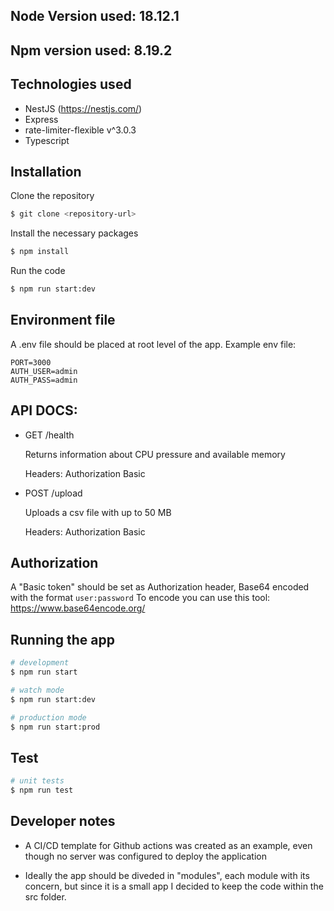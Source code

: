 ## Node Version used: 18.12.1

## Npm version used: 8.19.2

## Technologies used

- NestJS (https://nestjs.com/)
- Express
- rate-limiter-flexible v^3.0.3
- Typescript

## Installation

Clone the repository

```bash
$ git clone <repository-url>
```

Install the necessary packages

```bash
$ npm install
```

Run the code

```bash
$ npm run start:dev
```

## Environment file

A .env file should be placed at root level of the app. Example env file:

```
PORT=3000
AUTH_USER=admin
AUTH_PASS=admin
```

## API DOCS:

- GET /health

  Returns information about CPU pressure and available
  memory

  Headers:
  Authorization Basic

- POST /upload

  Uploads a csv file with up to 50 MB

  Headers:
  Authorization Basic

## Authorization

A "Basic token" should be set as Authorization header, Base64 encoded with the format `user:password`
To encode you can use this tool: https://www.base64encode.org/

## Running the app

```bash
# development
$ npm run start

# watch mode
$ npm run start:dev

# production mode
$ npm run start:prod
```

## Test

```bash
# unit tests
$ npm run test

```

## Developer notes

- A CI/CD template for Github actions was created as an example, even though no server was configured to deploy the application

- Ideally the app should be diveded in "modules", each module with its concern, but since it is a small app I decided to keep the code within the src folder.
